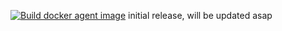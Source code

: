 [![Build docker agent image](https://github.com/rlevchenko/clickhouse-backup-agent/actions/workflows/docker-image.yml/badge.svg)](https://github.com/rlevchenko/clickhouse-backup-agent/actions/workflows/docker-image.yml)
initial release, will be updated asap
